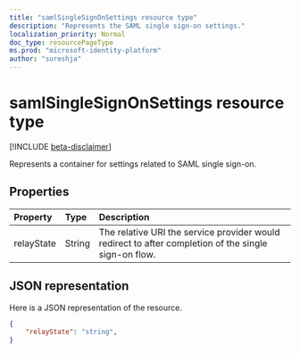 ```yaml
---
title: "samlSingleSignOnSettings resource type"
description: "Represents the SAML single sign-on settings."
localization_priority: Normal
doc_type: resourcePageType
ms.prod: "microsoft-identity-platform"
author: "sureshja"
---
```


# samlSingleSignOnSettings resource type

[!INCLUDE [beta-disclaimer](../../includes/beta-disclaimer.md)]

Represents a container for settings related to SAML single sign-on.

## Properties

| Property | Type | Description |
|:---------------|:--------|:----------|
|relayState|String| The relative URI the service provider would redirect to after completion of the single sign-on flow. |


## JSON representation
Here is a JSON representation of the resource.

<!-- {
  "blockType": "resource",
  "optionalProperties": [

  ],
  "@odata.type": "microsoft.graph.samlSingleSignOnSettings"
}-->

```json
{
    "relayState": "string",
}
```


<!-- uuid: 8fcb5dbc-d5aa-4681-8e31-b001d5168d79
2015-10-25 14:57:30 UTC -->
<!--
{
  "type": "#page.annotation",
  "description": "samlSingleSignOnSettings resource",
  "keywords": "",
  "section": "documentation",
  "tocPath": "",
  "suppressions": []
}
-->
